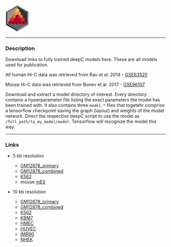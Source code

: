 <img src="../docs/logo_1_transparent.png" width="75">

-------------------------------------------------------------------------------

### Description

Download links to fully trained deepC models here. These are all models used for publication.

All human Hi-C data was retrieved from Rao et al. 2014 - [GSE63525](https://www.ncbi.nlm.nih.gov/geo/query/acc.cgi?acc=GSE63525)

Mouse Hi-C data was retrieved from Bonev et al. 2017 - [GSE96107](https://www.ncbi.nlm.nih.gov/geo/query/acc.cgi?acc=GSE96107)

Download and extract a model directory of interest. Every directory contains a
hyperparameter file listing the exact parameters the model has been trained with.
It also contains three `model.*` files that togetehr comprise a tensorflow checkpoint
saving the graph (layout) and weights of the model network. Direct the respective
deepC script to use the model as `/full_path/to_my_model/model`. Tensorflow will
recognize the model this way.

------------------------------------------

### Links

* 5 kb resolution
  * [GM12878_primary](http://userweb.molbiol.ox.ac.uk/public/rschwess/deepC/models/model_deepCregr_5kb_GM12878_primary.tar.gz)
  * [GM12878_combined](http://userweb.molbiol.ox.ac.uk/public/rschwess/deepC/models/model_deepCregr_5kb_GM12878_combined.tar.gz)
  * [K562](http://userweb.molbiol.ox.ac.uk/public/rschwess/deepC/models/model_deepCregr_5kb_K562.tar.gz)
  * mouse [mES](http://userweb.molbiol.ox.ac.uk/public/rschwess/deepC/models/model_deepCregr_5kb_mouse_ES.tar.gz)

* 10 kb resolution
  * [GM12878_primary](http://userweb.molbiol.ox.ac.uk/public/rschwess/deepC/models/model_deepCregr_10kb_GM12878_primary.tar.gz)
  * [GM12878_combined](http://userweb.molbiol.ox.ac.uk/public/rschwess/deepC/models/model_deepCregr_10kb_GM12878_primary.tar.gz)
  * [K562](http://userweb.molbiol.ox.ac.uk/public/rschwess/deepC/models/model_deepCregr_10kb_K562.tar.gz)
  * [KBM7](http://userweb.molbiol.ox.ac.uk/public/rschwess/deepC/models/model_deepCregr_10kb_KBM7.tar.gz)
  * [HMEC](http://userweb.molbiol.ox.ac.uk/public/rschwess/deepC/models/model_deepCregr_10kb_HMEC.tar.gz)
  * [HUVEC](http://userweb.molbiol.ox.ac.uk/public/rschwess/deepC/models/model_deepCregr_10kb_HUVEC.tar.gz)
  * [IMR90](http://userweb.molbiol.ox.ac.uk/public/rschwess/deepC/models/model_deepCregr_10kb_IMR90.tar.gz)
  * [NHEK](http://userweb.molbiol.ox.ac.uk/public/rschwess/deepC/models/model_deepCregr_10kb_NHEK.tar.gz)
